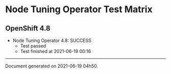 
Node Tuning Operator Test Matrix
================================

OpenShift 4.8
-------------

* Node Tuning Operator 4.8: SUCCESS
  - Test passed
  - Test finished at 2021-06-19 00:16


---
Document generated on 2021-06-19 04h50.

